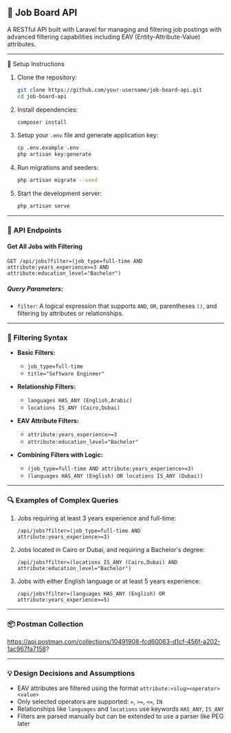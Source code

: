## 📘 Job Board API

A RESTful API built with Laravel for managing and filtering job postings with advanced filtering capabilities including EAV (Entity-Attribute-Value) attributes.

---



🚀 Setup Instructions

1. Clone the repository:

   ```bash
   git clone https://github.com/your-username/job-board-api.git
   cd job-board-api
   ```

2. Install dependencies:

   ```bash
   composer install
   ```

3. Setup your `.env` file and generate application key:

   ```bash
   cp .env.example .env
   php artisan key:generate
   ```

4. Run migrations and seeders:

   ```bash
   php artisan migrate --seed
   ```

5. Start the development server:

   ```bash
   php artisan serve
   ```

---

### 📡 API Endpoints

#### Get All Jobs with Filtering

```http
GET /api/jobs?filter=(job_type=full-time AND attribute:years_experience>=3 AND attribute:education_level="Bachelor")
```

##### Query Parameters:

- `filter`: A logical expression that supports `AND`, `OR`, parentheses `()`, and filtering by attributes or relationships.

---

### 🧠 Filtering Syntax

- **Basic Filters:**

    - `job_type=full-time`
    - `title="Software Engineer"`

- **Relationship Filters:**

    - `languages HAS_ANY (English,Arabic)`
    - `locations IS_ANY (Cairo,Dubai)`

- **EAV Attribute Filters:**

    - `attribute:years_experience>=3`
    - `attribute:education_level="Bachelor"`

- **Combining Filters with Logic:**

    - `(job_type=full-time AND attribute:years_experience>=3)`
    - `(languages HAS_ANY (English) OR locations IS_ANY (Dubai))`

---

### 🔍 Examples of Complex Queries

1. Jobs requiring at least 3 years experience and full-time:

   ```
   /api/jobs?filter=(job_type=full-time AND attribute:years_experience>=3)
   ```

2. Jobs located in Cairo or Dubai, and requiring a Bachelor's degree:

   ```
   /api/jobs?filter=(locations IS_ANY (Cairo,Dubai) AND attribute:education_level="Bachelor")
   ```

3. Jobs with either English language or at least 5 years experience:

   ```
   /api/jobs?filter=(languages HAS_ANY (English) OR attribute:years_experience>=5)
   ```

---

### 📦 Postman Collection

https://api.postman.com/collections/10491908-fcd60063-d1cf-456f-a202-1ac967fa7158?

---

### 💡 Design Decisions and Assumptions

- EAV attributes are filtered using the format `attribute:<slug><operator><value>`
- Only selected operators are supported: `=`, `>=`, `<=`, `IN`
- Relationships like `languages` and `locations` use keywords `HAS_ANY`, `IS_ANY`
- Filters are parsed manually but can be extended to use a parser like PEG later


